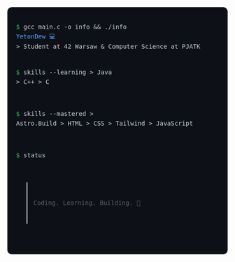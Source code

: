 <div style="background-color:#0d1117; color:#c9d1d9; padding:20px; border-radius:10px; font-family:Consolas,monospace; font-size:14px; line-height:1.6;">
<pre>
<span style="color:#3fb950;">$</span> gcc main.c -o info && ./info
<span style="color:#58a6ff;">YetonDew 💻</span>
&gt; Student at 42 Warsaw &amp; Computer Science at PJATK

<span style="color:#3fb950;">$</span> skills --learning
&gt; Java
&gt; C++
&gt; C

<span style="color:#3fb950;">$</span> skills --mastered
&gt; Astro.Build
&gt; HTML
&gt; CSS
&gt; Tailwind
&gt; JavaScript

<span style="color:#3fb950;">$</span> status
> Coding. Learning. Building. 🚀
</pre>
</div>
